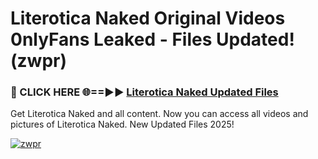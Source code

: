 # Literotica Naked Original Videos 0nlyFans Leaked - Files Updated! (zwpr)

<h3>🔴 CLICK HERE 🌐==►► <a href="https://tinyurl.com/yckcrads" rel="nofollow">Literotica Naked Updated Files</a></h3>

Get Literotica Naked and all content. Now you can access all videos and pictures of Literotica Naked. New Updated Files 2025!

[![zwpr](https://i.imgur.com/hpKpOFt.gif)](https://tinyurl.com/yckcrads)

